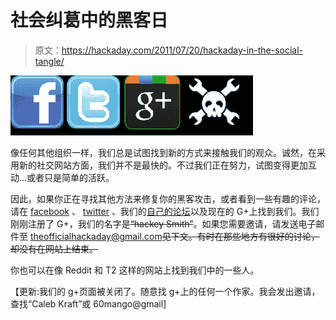 # 社会纠葛中的黑客日

> 原文：<https://hackaday.com/2011/07/20/hackaday-in-the-social-tangle/>

![](img/4f7493f05ef475f3bb81a4e71e6f8566.png "social")

像任何其他组织一样，我们总是试图找到新的方式来接触我们的观众。诚然，在采用新的社交网站方面，我们并不是最快的。不过我们正在努力，试图变得更加互动…或者只是简单的活跃。

因此，如果你正在寻找其他方法来修复你的黑客攻击，或者看到一些有趣的评论，请在 [facebook](http://www.facebook.com/pages/Hack-a-Day/136115233068429) 、 [twitter](http://twitter.com/#!/hackaday) 、我们的[自己的论坛](http://forums.hackaday.com/)以及现在的 G+上找到我们。我们刚刚注册了 G+，我们的名字是~~“hackey Smith”~~。如果您需要邀请，请发送电子邮件至 theofficialhackaday@gmail.com~~见下文。有时在那些地方有很好的讨论，却没有在网站上结束。~~

你也可以在像 Reddit 和 T2 这样的网站上找到我们中的一些人。

【更新:我们的 g+页面被关闭了。随意找 g+上的任何一个作家。我会发出邀请，查找“Caleb Kraft”或 60mango@gmail]
